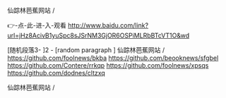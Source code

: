 
仙踪林芭蕉网站 /




👉-点-此-进-入-观看  http://www.baidu.com/link?url=jHz8AcivB1yuSpc8sJSrNM3GjOR6OSPiMLRbBTcVT1O&wd




[随机段落3-
]2 - [random paragraph
]
仙踪林芭蕉网站 / https://github.com/foolnews/bkba
https://github.com/beooknews/sfgbel
https://github.com/Contere/rrkqp
https://github.com/foolnews/xpsqs
https://github.com/dodnes/cltzxq





仙踪林芭蕉网站 /
